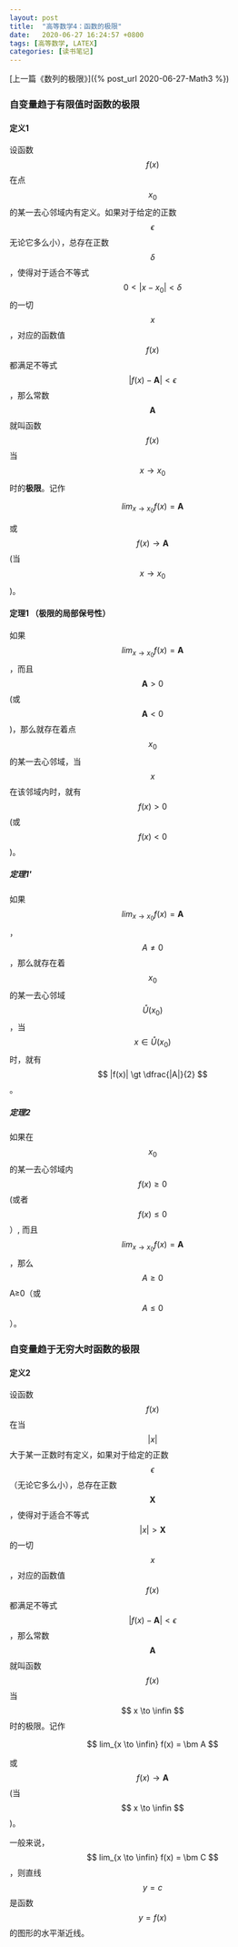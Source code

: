 ```yaml
---
layout: post
title:  "高等数学4：函数的极限"
date:   2020-06-27 16:24:57 +0800
tags: [高等数学, LATEX]
categories: [读书笔记]
---
```


[上一篇《数列的极限》]({% post_url 2020-06-27-Math3 %})

### 自变量趋于有限值时函数的极限

#### 定义1 


设函数 <span> $$ f(x) $$ </span> 在点 <span> $$ x_0 $$ </span> 的某一去心邻域内有定义。如果对于给定的正数 <span> $$ \epsilon $$ </span> 无论它多么小），总存在正数 <span> $$ \delta $$ </span> ，使得对于适合不等式 <span> $$ 0 \lt | x - x_0 | \lt \delta $$ </span> 的一切<span> $$ x $$ </span>，对应的函数值<span> $$ f(x) $$ </span>都满足不等式<span> $$ |f(x) - \bm A | \lt \epsilon $$ </span>，那么常数<span> $$ \bm A $$ </span>就叫函数<span> $$ f(x) $$ </span>当 <span> $$ x \to x_0 $$ </span> 时的**极限**。记作


$$
lim_{x \to x_0}⁡f(x) = \bm A
$$


或 <span> $$ f(x) \to \bm A $$ </span> (当 <span> $$ x \to x_0 $$ </span>)。


#### 定理1 （极限的局部保号性）


如果<span> $$ lim_{x \to x_0} f(x) = \bm A $$ </span>，而且 <span> $$ \bm A \gt 0 $$ </span>(或 <span> $$ \bm A \lt 0 $$ </span> )，那么就存在着点<span> $$ x_0 $$ </span>的某一去心邻域，当<span> $$ x $$ </span>在该邻域内时，就有<span> $$ f(x) \gt 0 $$ </span> (或 <span> $$ f(x) \lt 0 $$ </span> )。


##### 定理1' 

如果<span> $$ lim_{x \to x_0} f(x) = \bm A $$ </span>，<span> $$ A \not = 0 $$ </span>，那么就存在着<span> $$ x_0 $$ </span>的某一去心邻域 <span> $$ \mathring{U}(x_0) $$ </span> ，当 <span> $$ x \in \mathring{U}(x_0) $$ </span> 时，就有<span> $$ |f(x)| \gt \dfrac{|A|}{2} $$ </span>。


##### 定理2

如果在<span> $$ x_0 $$ </span>的某一去心邻域内<span> $$ f(x) \ge 0 $$ </span>(或者<span> $$ f(x) \le 0 $$ </span>）, 而且 <span> $$ lim_{ x \to x_0} f(x) = \bm A $$ </span>，那么 <span> $$ A \ge 0 $$ </span> A≥0（或 <span> $$ A \le 0 $$ </span>）。


### 自变量趋于无穷大时函数的极限

#### 定义2 


设函数<span> $$ f(x) $$ </span>在当<span> $$ |x| $$ </span>大于某一正数时有定义，如果对于给定的正数<span> $$ \epsilon $$ </span>（无论它多么小），总存在正数<span> $$ \bm X $$ </span>，使得对于适合不等式<span> $$ |x| \gt \bm X $$ </span> 的一切<span> $$ x $$ </span>，对应的函数值<span> $$ f(x) $$ </span>都满足不等式<span> $$ | f(x) - \bm A | \lt \epsilon $$ </span>，那么常数<span> $$ \bm A $$ </span>就叫函数<span> $$ f(x) $$ </span>当<span> $$ x \to \infin $$ </span>时的极限。记作


$$
lim_{x \to \infin} f(x) = \bm A
$$


或 <span> $$ f(x) \to \bm A $$ </span> (当<span> $$ x \to \infin $$ </span>)。


一般来说，<span> $$ lim_{x \to \infin} f(x) = \bm C  $$ </span>，则直线<span> $$ y = c $$ </span>是函数<span> $$ y = f(x) $$ </span>的图形的水平渐近线。


